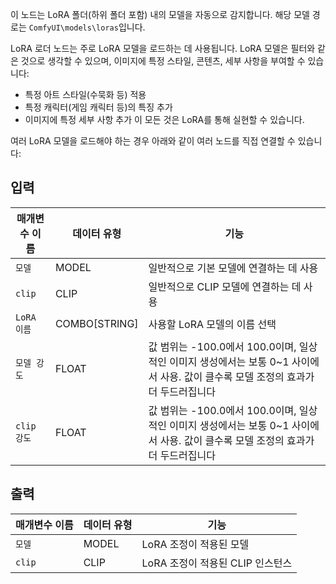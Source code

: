 이 노드는 LoRA 폴더(하위 폴더 포함) 내의 모델을 자동으로 감지합니다. 해당 모델 경로는 `ComfyUI\models\loras`입니다.

LoRA 로더 노드는 주로 LoRA 모델을 로드하는 데 사용됩니다. LoRA 모델은 필터와 같은 것으로 생각할 수 있으며, 이미지에 특정 스타일, 콘텐츠, 세부 사항을 부여할 수 있습니다:

- 특정 아트 스타일(수묵화 등) 적용
- 특정 캐릭터(게임 캐릭터 등)의 특징 추가
- 이미지에 특정 세부 사항 추가
이 모든 것은 LoRA를 통해 실현할 수 있습니다.

여러 LoRA 모델을 로드해야 하는 경우 아래와 같이 여러 노드를 직접 연결할 수 있습니다:

## 입력

| 매개변수 이름 | 데이터 유형 | 기능 |
| --- | --- | --- |
| `모델` | MODEL | 일반적으로 기본 모델에 연결하는 데 사용 |
| `clip` | CLIP | 일반적으로 CLIP 모델에 연결하는 데 사용 |
| `LoRA 이름` | COMBO[STRING] | 사용할 LoRA 모델의 이름 선택 |
| `모델 강도` | FLOAT | 값 범위는 -100.0에서 100.0이며, 일상적인 이미지 생성에서는 보통 0~1 사이에서 사용. 값이 클수록 모델 조정의 효과가 더 두드러집니다 |
| `clip 강도` | FLOAT | 값 범위는 -100.0에서 100.0이며, 일상적인 이미지 생성에서는 보통 0~1 사이에서 사용. 값이 클수록 모델 조정의 효과가 더 두드러집니다 |

## 출력

| 매개변수 이름 | 데이터 유형 | 기능 |
| --- | --- | --- |
| `모델` | MODEL | LoRA 조정이 적용된 모델 |
| `clip` | CLIP | LoRA 조정이 적용된 CLIP 인스턴스 |
